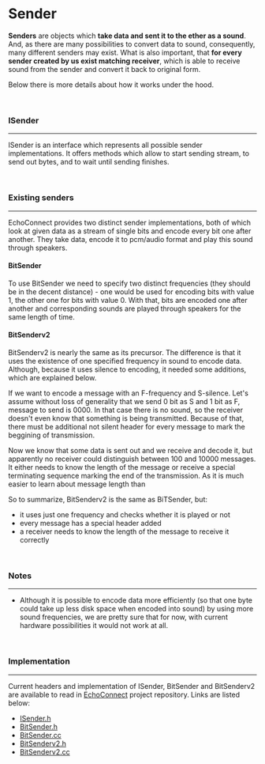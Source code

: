 # Sender

**Senders** are objects which **take data and sent it to the ether as a sound**. And, as there are many possibilities to convert data to sound, consequently, many different senders may exist. What is also important, that **for every sender created by us exist matching receiver**, which is able to receive sound from the sender and convert it back to original form.



Below there is more details about how it works under the hood.


<br>

### ISender

- - -

ISender is an interface which represents all possible sender implementations. It offers methods which allow to start sending stream, to send out bytes, and to wait until sending finishes.


<br>

### Existing senders

- - -

EchoConnect provides two distinct sender implementations, both of which look at given data as a stream of single bits and encode every bit one after another. They take data, encode it to pcm/audio format and play this sound through speakers.


#### BitSender

To use BitSender we need to specify two distinct frequencies (they should be in the decent distance) - one would be used for encoding bits with value 1, the other one for bits with value 0. With that, bits are encoded one after another and corresponding sounds are played through speakers for the same length of time.


#### BitSenderv2

BitSenderv2 is nearly the same as its precursor. The difference is that it uses the existence of one specified frequency in sound to encode data. Although, because it uses silence to encoding, it needed some additions, which are explained below.

If we want to encode a message with an F-frequency and S-silence. Let's assume without loss of generality that we send 0 bit as S and 1 bit as F, message to send is 0000. In that case there is no sound, so the receiver doesn't even know that something is being transmitted. Because of that, there must be additional not silent header for every message to mark the beggining of transmission.

Now we know that some data is sent out and we receive and decode it, but apparently no receiver could distinguish between 100 and 10000 messages. It either needs to know the length of the message or receive a special terminating sequence marking the end of the transmission. As it is much easier to learn about message length than

So to summarize, BitSenderv2 is the same as BiTSender, but:
- it uses just one frequency and checks whether it is played or not
- every message has a special header added
- a receiver needs to know the length of the message to receive it correctly


<br>

### Notes

- - -

- Although it is possible to encode data more efficiently (so that one byte could take up less disk space when encoded into sound) by using more sound frequencies, we are pretty sure that for now, with current hardware possibilities it would not work at all.


<br>

### Implementation

- - -

Current headers and implementation of ISender, BitSender and BitSenderv2 are available to read in [EchoConnect](https://github.com/Lorak-mmk/EchoConnect) project repository. Links are listed below:

- [ISender.h](https://github.com/Lorak-mmk/EchoConnect/blob/master/libecho/src/ISender.h)
- [BitSender.h](https://github.com/Lorak-mmk/EchoConnect/blob/master/libecho/src/BitSender.h)
- [BitSender.cc](https://github.com/Lorak-mmk/EchoConnect/blob/master/libecho/src/BitSender.cc)
- [BitSenderv2.h](https://github.com/Lorak-mmk/EchoConnect/blob/master/libecho/src/BitSenderv2.h)
- [BitSenderv2.cc](https://github.com/Lorak-mmk/EchoConnect/blob/master/libecho/src/BitSenderv2.cc)

